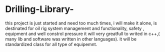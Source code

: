 # Drilling-Library-
this project is just started and need too much times, i will make it alone, 
is destinated for oil rig system management and functionality, safety , equipment and well constrol pressure
it will very greatfull to writed in c++,( many lib and software was written in other languages).
it will be standardized class for all type of equipemnt. 

